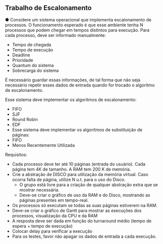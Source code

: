 ## Trabalho de Escalonamento
  ● Considere um sistema operacional que implementa escalonamento de processos. O
funcionamento esperado é que esse ambiente tenha N processos que podem chegar em
tempos distintos para execução. Para cada processo, deve ser informado manualmente:
  - Tempo de chegada
  - Tempo de execução
  - Deadline
  - Prioridade
  - Quantum do sistema
  - Sobrecarga do sistema

É necessário guardar essas informações, de tal forma que não seja necessário
repetir esses dados de entrada quando for trocado o algoritmo de escalonamento.

Esse sistema deve implementar os algoritmos de escalonamento:

 - FIFO
 - SJF
 - Round Robin
 - EDF
 - Esse sistema deve implementar os algoritmos de substituição de páginas:
 - FIFO
 - Menos Recentemente Utilizada

Requisitos:

 - Cada processo deve ter até 10 páginas (entrada do usuário). Cada página tem 4K de
tamanho. A RAM tem 200 K de memória.
 - Crie a abstração de DISCO para utilização da memória virtual. Caso ocorra falta de
página, utilize N u.t. para o uso do Disco.
   - O grupo está livre para a criação de qualquer abstração extra que se mostrar
necessária.
   - Deve-se criar o gráfico de uso da RAM e do Disco, mostrando as páginas
presentes em tempo-real.
 - Os processos só executam se todas as suas páginas estiverem na RAM.
 - Deve-se criar o gráfico de Gantt para mostrar as execuções dos processos, visualização
da CPU e da RAM
 - A resposta deve ser dada em função do turnaround médio (tempo de espera + tempo
de execução)
 - Colocar delay para verificar a execução
 - Para os testes, favor não apagar os dados de entrada a cada execução.